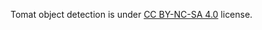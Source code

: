 Tomat object detection is under [CC BY-NC-SA 4.0](https://creativecommons.org/licenses/by-nc-sa/4.0/) license.
